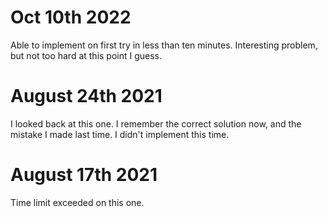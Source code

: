 # Oct 10th 2022
Able to implement on first try in less than ten minutes. Interesting problem, but not too hard at this point I guess.
# August 24th 2021
I looked back at this one. I remember the correct solution now, and the mistake I made last time. I didn't implement 
this time.
# August 17th 2021
Time limit exceeded on this one.
